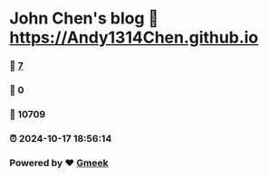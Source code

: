 # John Chen's blog :link: https://Andy1314Chen.github.io 
### :page_facing_up: [7](https://Andy1314Chen.github.io/tag.html) 
### :speech_balloon: 0 
### :hibiscus: 10709 
### :alarm_clock: 2024-10-17 18:56:14 
### Powered by :heart: [Gmeek](https://github.com/Meekdai/Gmeek)
